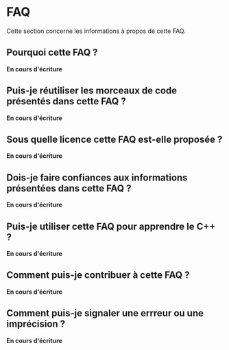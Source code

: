 # FAQ

Cette section concerne les informations à propos de cette FAQ.

## Pourquoi cette FAQ ?

**En cours d'écriture**

## Puis-je réutiliser les morceaux de code présentés dans cette FAQ ?

**En cours d'écriture**

## Sous quelle licence cette FAQ est-elle proposée ?

**En cours d'écriture**

## Dois-je faire confiances aux informations présentées dans cette FAQ ?

**En cours d'écriture**

## Puis-je utiliser cette FAQ pour apprendre le C++ ?

**En cours d'écriture**

## Comment puis-je contribuer à cette FAQ ?

**En cours d'écriture**

## Comment puis-je signaler une errreur ou une imprécision ?

**En cours d'écriture**

